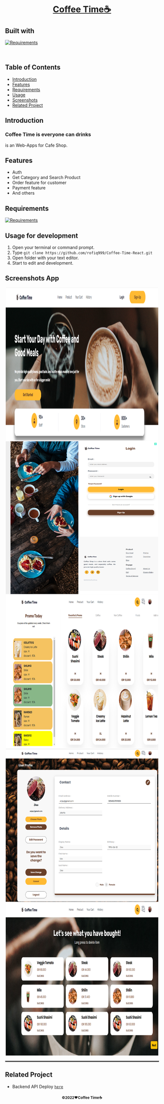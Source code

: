 <h1 align="center"><u>Coffee Time☕</u></h1>
<p align="left">
<h2>Built with</h2>
</p>

[![Requirements](https://skillicons.dev/icons?i=react,nodejs,postgres,express)](https://skillicons.dev)

<br>

## Table of Contents

-  [Introduction](#introduction)
-  [Features](#features)
-  [Requirements](#requirements)
-  [Usage](#usage-for-development)
-  [Screenshots](#screenshots)
-  [Related Project](#related-project)

## Introduction

<h3>Coffee Time is everyone can drinks</h3>
<p>is an Web-Apps for Cafe Shop.</p>

## Features

-  Auth
-  Get Category and Search Product
-  Order feature for customer
-  Payment feature
-  And others

## Requirements

[![Requirements](https://skillicons.dev/icons?i=figma,nodejs,vscode,vercel)](https://skillicons.dev)

## Usage for development

1. Open your terminal or command prompt.
2. Type `git clone https://github.com/rofiq999/Coffee-Time-React.git`
3. Open folder with your text editor.
4. Start to edit and development.

## Screenshots App

<table border="2">
    <div align="center">
        <img width="500" height="500" src="./src/asset/home-coffee.png">
        <img width="500" height="500" src="./src/asset/Coffee-Time-Login.png">
        <img width="500" height="500" src="./src/asset/Coffee-Time-Product.png">
        <img width="500" height="500" src="./src/asset/Coffee-Time-Profile.png">
        <img width="500" height="500" src="./src/asset/Coffee-Time-History.png">
    </div>
</table>

## Related Project

-  Backend API Deploy [`here`](https://github.com/rofiq999/Coffee-Time)

<p align="center"><sub><b>&copy;2022❤️Coffee Time☕</b></sub></p>